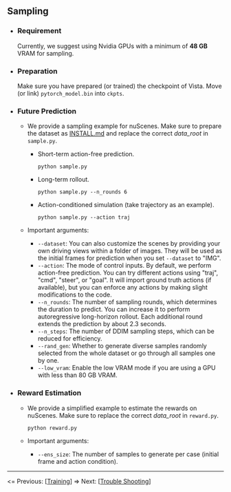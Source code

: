 ## Sampling

- ### Requirement

  Currently, we suggest using Nvidia GPUs with a minimum of **48 GB** VRAM for sampling.

- ### Preparation

  Make sure you have prepared (or trained) the checkpoint of Vista. Move (or link) `pytorch_model.bin` into `ckpts`.

- ### Future Prediction

  - We provide a sampling example for nuScenes. Make sure to prepare the dataset as [INSTALL.md](https://github.com/OpenDriveLab/Vista/blob/main/docs/INSTALL.md) and replace the correct *data_root* in `sample.py`.

    - Short-term action-free prediction.

      ```shell
      python sample.py
      ```


    - Long-term rollout.

      ```shell
      python sample.py --n_rounds 6
      ```

    - Action-conditioned simulation (take trajectory as an example).

      ```
      python sample.py --action traj
      ```

  - Important arguments:

    - `--dataset`: You can also customize the scenes by providing your own driving views within a folder of images. They will be used as the initial frames for prediction when you set `--dataset` to "IMG".
    - `--action`: The mode of control inputs. By default, we perform action-free prediction. You can try different actions using "traj", "cmd", "steer", or "goal". It will import ground truth actions (if available), but you can enforce any actions by making slight modifications to the code.
    - `--n_rounds`: The number of sampling rounds, which determines the duration to predict. You can increase it to perform autoregressive long-horizon rollout. Each additional round extends the prediction by about 2.3 seconds.
    - `--n_steps`: The number of DDIM sampling steps, which can be reduced for efficiency.
    - `--rand_gen`: Whether to generate diverse samples randomly selected from the whole dataset or go through all samples one by one. 
    - `--low_vram`: Enable the low VRAM mode if you are using a GPU with less than 80 GB VRAM.

- ### Reward Estimation

  - We provide a simplified example to estimate the rewards on nuScenes. Make sure to replace the correct *data_root* in `reward.py`.

    ```shell
    python reward.py
    ```

  - Important arguments:
  
    - `--ens_size`: The number of samples to generate per case (initial frame and action condition).

---

<= Previous: [[Training](https://github.com/OpenDriveLab/Vista/blob/main/docs/TRAINING.md)]
=> Next: [[Trouble Shooting](https://github.com/OpenDriveLab/Vista/blob/main/docs/ISSUES.md)]

